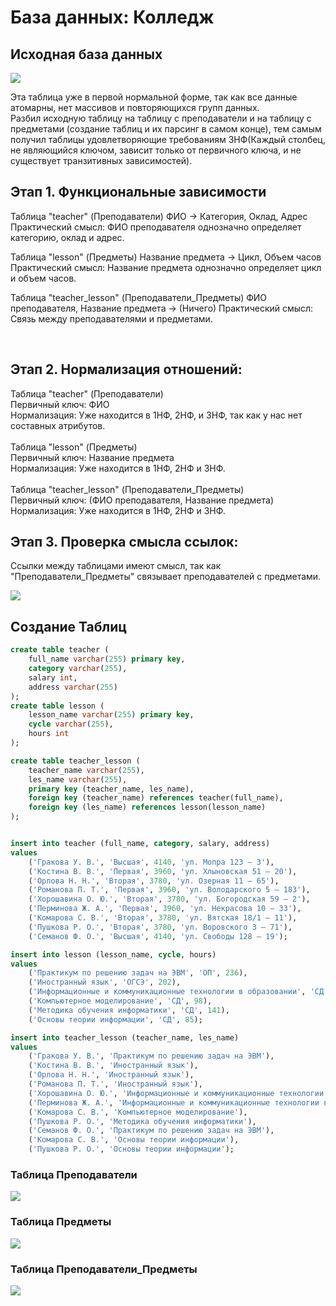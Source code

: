 # База данных: Колледж 

## Исходная база данных
<img src="images/source-table.jpg">

Эта таблица уже в первой нормальной форме, так как все данные атомарны, нет массивов и повторяющихся групп данных.<br/>
Разбил исходную таблицу на таблицу с преподаватели и на таблицу с предметами (создание таблиц и их парсинг в самом конце), тем самым получил таблицы удовлетворяющие требованиям 3НФ(Каждый столбец, не являющийся ключом, зависит только от первичного ключа, и не существует транзитивных зависимостей). 

## Этап 1. Функциональные зависимости

Таблица "teacher" (Преподаватели)
ФИО -> Категория, Оклад, Адрес
Практический смысл: ФИО преподавателя однозначно определяет категорию, оклад и адрес.

Таблица "lesson" (Предметы)
Название предмета -> Цикл, Объем часов
Практический смысл: Название предмета однозначно определяет цикл и объем часов.

Таблица "teacher_lesson" (Преподаватели_Предметы)
ФИО преподавателя, Название предмета -> (Ничего)
Практический смысл: Связь между преподавателями и предметами.

<br/>

## Этап 2. Нормализация отношений: 
Таблица "teacher" (Преподаватели)<br/>
Первичный ключ: ФИО<br/>
Нормализация: Уже находится в 1НФ, 2НФ, и 3НФ, так как у нас нет составных атрибутов.<br/><br/>
Таблица "lesson" (Предметы)<br/>
Первичный ключ: Название предмета<br/>
Нормализация: Уже находится в 1НФ, 2НФ и 3НФ.<br/><br/>
Таблица "teacher_lesson" (Преподаватели_Предметы)<br/>
Первичный ключ: (ФИО преподавателя, Название предмета)<br/>
Нормализация: Уже находится в 1НФ, 2НФ и 3НФ.
 

## Этап 3. Проверка смысла ссылок: 
Ссылки между таблицами имеют смысл, так как "Преподаватели_Предметы" связывает преподавателей с предметами.

<img src="images/References.jpg"/>
 
 ## Создание Таблиц 
```sql
create table teacher (
    full_name varchar(255) primary key,
    category varchar(255),
    salary int,
    address varchar(255)
);
create table lesson (
    lesson_name varchar(255) primary key,
    cycle varchar(255),
    hours int
);

create table teacher_lesson (
    teacher_name varchar(255),
    les_name varchar(255),
    primary key (teacher_name, les_name),
    foreign key (teacher_name) references teacher(full_name),
    foreign key (les_name) references lesson(lesson_name)
);
```


```sql

insert into teacher (full_name, category, salary, address)
values 
    ('Гракова У. В.', 'Высшая', 4140, 'ул. Мопра 123 – 3'),
    ('Костина В. В.', 'Первая', 3960, 'ул. Хлыновская 51 – 20'),
    ('Орлова Н. Н.', 'Вторая', 3780, 'ул. Озерная 11 – 65'),
    ('Романова П. Т.', 'Первая', 3960, 'ул. Володарского 5 – 183'),
    ('Хорошавина О. Ю.', 'Вторая', 3780, 'ул. Богородская 59 – 2'),
    ('Перминова Ж. А.', 'Первая', 3960, 'ул. Некрасова 10 – 33'),
    ('Комарова С. В.', 'Вторая', 3780, 'ул. Вятская 18/1 – 11'),
    ('Пушкова Р. О.', 'Вторая', 3780, 'ул. Воровского 3 – 71'),
    ('Семанов Ф. О.', 'Высшая', 4140, 'ул. Свободы 128 – 19');

insert into lesson (lesson_name, cycle, hours)
values 
    ('Практикум по решению задач на ЭВМ', 'ОП', 236),
    ('Иностранный язык', 'ОГСЭ', 202),
    ('Информационные и коммуникационные технологии в образовании', 'СД', 98),
    ('Компьютерное моделирование', 'СД', 98),
    ('Методика обучения информатики', 'СД', 141),
    ('Основы теории информации', 'СД', 85);

insert into teacher_lesson (teacher_name, les_name)
values 
    ('Гракова У. В.', 'Практикум по решению задач на ЭВМ'),
    ('Костина В. В.', 'Иностранный язык'),
    ('Орлова Н. Н.', 'Иностранный язык'),
    ('Романова П. Т.', 'Иностранный язык'),
    ('Хорошавина О. Ю.', 'Информационные и коммуникационные технологии в образовании'),
    ('Перминова Ж. А.', 'Информационные и коммуникационные технологии в образовании'),
    ('Комарова С. В.', 'Компьютерное моделирование'),
    ('Пушкова Р. О.', 'Методика обучения информатики'),
    ('Семанов Ф. О.', 'Практикум по решению задач на ЭВМ'),
    ('Комарова С. В.', 'Основы теории информации'),
    ('Пушкова Р. О.', 'Основы теории информации');

```

### Таблица Преподаватели
<img src="images/teachers.png">

### Таблица Предметы
<img src="images/lesson.png">

### Таблица Преподаватели_Предметы
<img src="images/teacher_lesson.png">



